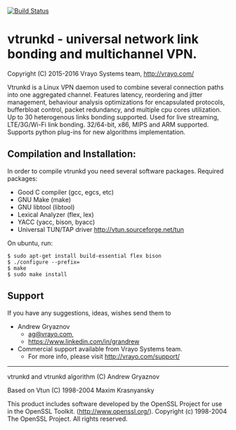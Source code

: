 [![Build Status](https://travis-ci.org/VrayoSystems/vtrunkd.svg?branch=master)](https://travis-ci.org/VrayoSystems/vtrunkd)

# vtrunkd - universal network link bonding and multichannel VPN.

Copyright (C) 2015-2016 Vrayo Systems team, http://vrayo.com/

Vtrunkd is a Linux VPN daemon used to combine several connection paths 
into one aggregated channel. Features latency, reordering and jitter 
management, behaviour analysis optimizations for encapsulated protocols, 
bufferbloat control, packet redundancy, and multiple cpu cores utilization. 
Up to 30 heterogenous links bonding supported. Used for live streaming, 
LTE/3G/Wi-Fi link bonding. 32/64-bit, x86, MIPS and ARM supported. 
Supports python plug-ins for new algorithms implementation. 


## Compilation and Installation:

In order to compile vtrunkd you need several software packages.
Required packages: 
  - Good C compiler (gcc, egcs, etc)
  - GNU Make (make)
  - GNU libtool (libtool)
  - Lexical Analyzer (flex, lex)
  - YACC (yacc, bison, byacc)
  - Universal TUN/TAP driver 	http://vtun.sourceforge.net/tun
  
On ubuntu, run: 

    $ sudo apt-get install build-essential flex bison
    $ ./configure --prefix=
    $ make
    $ sudo make install

## Support

If you have any suggestions, ideas, wishes send them to 

- Andrew Gryaznov 
   - ag@vrayo.com, 
   - https://www.linkedin.com/in/grandrew
- Commercial support available from Vrayo Systems team. 
   - For more info, please visit http://vrayo.com/support/
  
----

vtrunkd and vtrunkd algorithm (C) Andrew Gryaznov

Based on Vtun (C) 1998-2004 Maxim Krasnyansky

This product includes software developed by the OpenSSL Project
for use in the OpenSSL Toolkit. (http://www.openssl.org/).
Copyright (c) 1998-2004 The OpenSSL Project.  All rights reserved.
